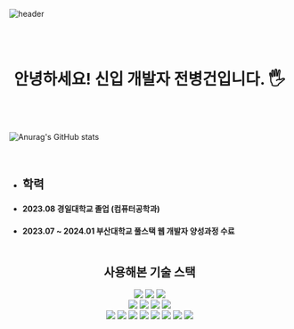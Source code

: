 ![header](https://capsule-render.vercel.app/api?type=waving&color=0:ec5c08,100:f73e26&FontColor=41544c&text=Welcome+to+My+GitHub!!&&animation=twinkling&fontSize=40&fontAlignY=50&fontAlign=50&height=180)


<!-- 헤더 스타일 -->


</br>
</br>
<h1 align="center"; color="#ffd33d">안녕하세요! 신입 개발자 전병건입니다. 🖐</h1>

</br>
</br>

![Anurag's GitHub stats](https://github-readme-stats.vercel.app/api?username=wnahswl&show_icons=true&theme=radical)

</br>
<div>
  <ul>
  <li><h2>학력</h2></li>
    <li><h4>2023.08 경일대학교 졸업 (컴퓨터공학과)</h4></li>
    <li><h4>2023.07 ~ 2024.01 부산대학교 풀스택 웹 개발자 양성과정 수료</h4></li>
  </ul>
</div>

<div style="display: flex; flex-direction: column; align-items: center;">
  <h2>사용해본 기술 스택</h2>
<div align="center">
    <img src="https://img.shields.io/badge/Java-007396?style=for-the-badge&logo=Java&logoColor=white"> 
    <img src="https://img.shields.io/badge/Node.js-339933?style=for-the-badge&logo=node.js&logoColor=white">
    <img src="https://img.shields.io/badge/Python-3776AB?style=for-the-badge&logo=python&logoColor=white">  </br>
    <img src="https://img.shields.io/badge/mysql-4479A1?style=for-the-badge&logo=mysql&logoColor=white">
    <img src="https://img.shields.io/badge/Spring-6DB33F?style=flat-square&logo=spring&logoColor=white">
    <img src="https://img.shields.io/badge/Spring Boot-6DB33F?style=flat-square&logo=spring-boot&logoColor=white">
    <img src="https://img.shields.io/badge/Flask-000000?style=flat-square&logo=flask&logoColor=white"> </br>
    <img src="https://img.shields.io/badge/Git-F05032?style=flat-square&logo=git&logoColor=white">
    <img src="https://img.shields.io/badge/GitHub-181717?style=flat-square&logo=github&logoColor=white">
    <img src="https://img.shields.io/badge/Figma-F24E1E?style=flat-square&logo=figma&logoColor=white">
    <img src="https://img.shields.io/badge/html5-E34F26?style=flat-square&logo=html5&logoColor=white"> 
    <img src="https://img.shields.io/badge/css-1572B6?style=flat-square&logo=css3&logoColor=white"> 
    <img src="https://img.shields.io/badge/javascript-F7DF1E?style=flat-square&logo=javascript&logoColor=black">
    <img src="https://img.shields.io/badge/React-61DAFB?style=flat-square&logo=react&logoColor=black">
    <img src="https://img.shields.io/badge/JQuery-0769AD?style=flat-square&logo=jquery&logoColor=white">
  
  </div>
</div>


